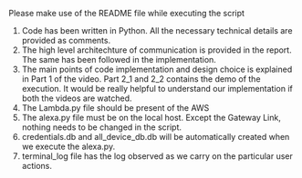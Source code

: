 Please make use of the README file while executing the script
1) Code has been written in Python. All the necessary technical details are provided as comments.
2) The high level architechture of communication is provided in the report. The same has been followed in the implementation.
3) The main points of code implementation and design choice is explained in Part 1 of the video. Part 2_1 and 2_2 contains the demo of the execution. It would be really helpful to understand our implementation if both the videos are watched.
4) The Lambda.py file should be present of the AWS
5) The alexa.py file must be on the local host. Except the Gateway Link, nothing needs to be changed in the script.
6) credentials.db and all_device_db.db will be automatically created when we execute the alexa.py.
7) terminal_log file has the log observed as we carry on the particular user actions.
